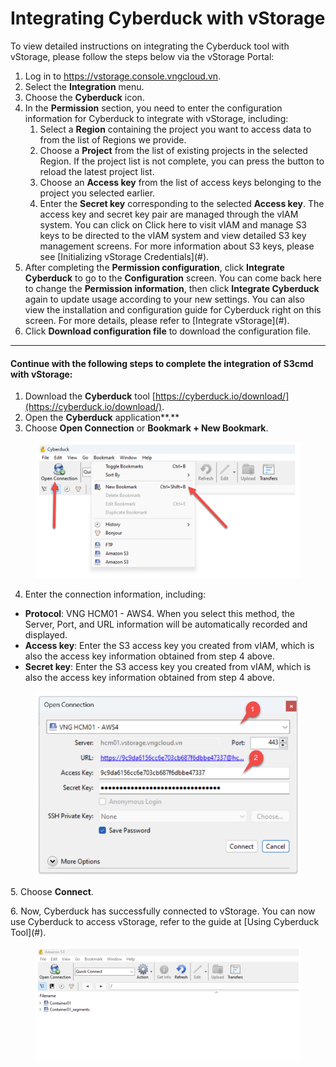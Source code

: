 # Integrating Cyberduck with vStorage

To view detailed instructions on integrating the Cyberduck tool with vStorage, please follow the steps below via the vStorage Portal:

1. Log in to https://vstorage.console.vngcloud.vn.
2. Select the **Integration** menu.
3. Choose the **Cyberduck** icon.
4. In the **Permission** section, you need to enter the configuration information for Cyberduck to integrate with vStorage, including:
   1. Select a **Region** containing the project you want to access data to from the list of Regions we provide.
   2. Choose a **Project** from the list of existing projects in the selected Region. If the project list is not complete, you can press the button to reload the latest project list.
   3. Choose an **Access key** from the list of access keys belonging to the project you selected earlier.
   4. Enter the **Secret key** corresponding to the selected **Access key**. The access key and secret key pair are managed through the vIAM system. You can click on Click here to visit vIAM and manage S3 keys to be directed to the vIAM system and view detailed S3 key management screens. For more information about S3 keys, please see \[Initializing vStorage Credentials]\(#).
5. After completing the **Permission configuration**, click **Integrate Cyberduck** to go to the **Configuration** screen. You can come back here to change the **Permission information**, then click **Integrate Cyberduck** again to update usage according to your new settings. You can also view the installation and configuration guide for Cyberduck right on this screen. For more details, please refer to \[Integrate vStorage]\(#).
6. Click **Download configuration file** to download the configuration file.

***

#### **Continue with the following steps to complete the integration of S3cmd with vStorage:** <a href="#integratingcyberduckwithvstorage-continuewiththefollowingstepstocompletetheintegrationofs3cmdwithvst" id="integratingcyberduckwithvstorage-continuewiththefollowingstepstocompletetheintegrationofs3cmdwithvst"></a>

1. Download the **Cyberduck** tool [https://cyberduck.io/download/](https://cyberduck.io/download/).
2. Open the **Cyberduck** application\*\*.\*\*
3. Choose **Open Connection** or **Bookmark + New Bookmark**.

<figure><img src="../../../../../.gitbook/assets/image (5) (1) (1) (1) (1) (1) (1).png" alt=""><figcaption></figcaption></figure>

4. Enter the connection information, including:

* **Protocol**: VNG HCM01 - AWS4. When you select this method, the Server, Port, and URL information will be automatically recorded and displayed.
* **Access key**: Enter the S3 access key you created from vIAM, which is also the access key information obtained from step 4 above.
* **Secret key**: Enter the S3 access key you created from vIAM, which is also the access key information obtained from step 4 above.

<figure><img src="../../../../../.gitbook/assets/image (6) (1) (1) (1) (1) (1).png" alt=""><figcaption></figcaption></figure>

5\. Choose **Connect**.

6\. Now, Cyberduck has successfully connected to vStorage. You can now use Cyberduck to access vStorage, refer to the guide at \[Using Cyberduck Tool]\(#).

<figure><img src="../../../../../.gitbook/assets/image (7) (1) (1) (1) (1) (1).png" alt=""><figcaption></figcaption></figure>
